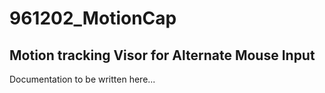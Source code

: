 # 961202_MotionCap
## Motion tracking Visor for Alternate Mouse Input
Documentation to be written here...
